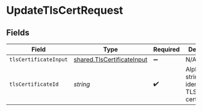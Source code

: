 # UpdateTlsCertRequest


## Fields

| Field                                                                    | Type                                                                     | Required                                                                 | Description                                                              | Example                                                                  |
| ------------------------------------------------------------------------ | ------------------------------------------------------------------------ | ------------------------------------------------------------------------ | ------------------------------------------------------------------------ | ------------------------------------------------------------------------ |
| `tlsCertificateInput`                                                    | [shared.TlsCertificateInput](../../models/shared/tlscertificateinput.md) | :heavy_minus_sign:                                                       | N/A                                                                      |                                                                          |
| `tlsCertificateId`                                                       | *string*                                                                 | :heavy_check_mark:                                                       | Alphanumeric string identifying a TLS certificate.                       | cRTguUGZzb2W9Euo4moOr                                                    |